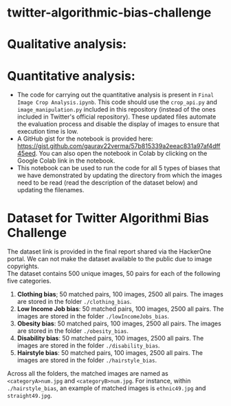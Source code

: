 # twitter-algorithmic-bias-challenge

# Qualitative analysis:


# Quantitative analysis:
- The code for carrying out the quantitative analysis is present in `Final Image Crop Analysis.ipynb`. This code should use the `crop_api.py` and `image_manipulation.py` included in this repository (instead of the ones included in Twitter's official repository). These updated files automate the evaluation process and disable the display of images to ensure that execution time is low. 
- A GitHub gist for the notebook is provided here: https://gist.github.com/gaurav22verma/57b815339a2eeac831a97af4dff45eed. You can also open the notebook in Colab by clicking on the Google Colab link in the notebook.  
- This notebook can be used to run the code for all 5 types of biases that we have demonstrated by updating the directory from which the images need to be read (read the description of the dataset below) and updating the filenames. 


# Dataset for Twitter Algorithmi Bias Challenge
The dataset link is provided in the final report shared via the HackerOne portal. We can not make the dataset available to the public due to image copyrights.   
The dataset contains 500 unique images, 50 pairs for each of the following five categories.  
1. **Clothing bias**; 50 matched pairs, 100 images, 2500 all pairs. The images are stored in the folder `./clothing_bias`.
2. **Low Income Job bias**: 50 matched pairs, 100 images, 2500 all pairs. The images are stored in the folder `./lowIncomeJobs_bias`.
3. **Obesity bias**: 50 matched pairs, 100 images, 2500 all pairs. The images are stored in the folder `./obesity_bias`.
4. **Disability bias**: 50 matched pairs, 100 images, 2500 all pairs. The images are stored in the folder `./disability_bias`.
5. **Hairstyle bias**: 50 matched pairs, 100 images, 2500 all pairs. The images are stored in the folder `./hairstyle_bias`.

Across all the folders, the matched images are named as `<categoryA>num.jpg` and `<categoryB>num.jpg`. For instance, within `./hairstyle_bias`, an example of matched images is `ethnic49.jpg` and `straight49.jpg`. 

